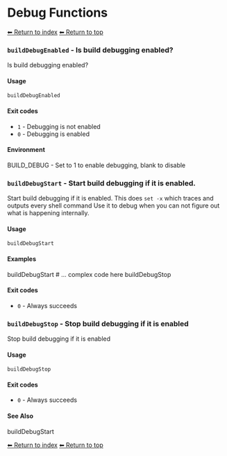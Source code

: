 # Debug Functions

[⬅ Return to index](index.md)
[⬅ Return to top](../index.md)


### `buildDebugEnabled` - Is build debugging enabled?

Is build debugging enabled?

#### Usage

    buildDebugEnabled

#### Exit codes

- `1` - Debugging is not enabled
- `0` - Debugging is enabled

#### Environment

BUILD_DEBUG - Set to 1 to enable debugging, blank to disable

### `buildDebugStart` - Start build debugging if it is enabled.

Start build debugging if it is enabled.
This does `set -x` which traces and outputs every shell command
Use it to debug when you can not figure out what is happening internally.

#### Usage

    buildDebugStart

#### Examples

buildDebugStart
    # ... complex code here
    buildDebugStop

#### Exit codes

- `0` - Always succeeds

### `buildDebugStop` - Stop build debugging if it is enabled

Stop build debugging if it is enabled

#### Usage

    buildDebugStop

#### Exit codes

- `0` - Always succeeds

#### See Also

buildDebugStart

[⬅ Return to index](index.md)
[⬅ Return to top](../index.md)
